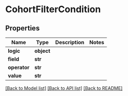 # CohortFilterCondition

## Properties
Name | Type | Description | Notes
------------ | ------------- | ------------- | -------------
**logic** | **object** |  | 
**field** | **str** |  | 
**operator** | **str** |  | 
**value** | **str** |  | 

[[Back to Model list]](../README.md#documentation-for-models) [[Back to API list]](../README.md#documentation-for-api-endpoints) [[Back to README]](../README.md)

